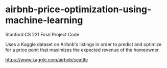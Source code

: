 # airbnb-price-optimization-using-machine-learning
Stanford CS 221 Final Project Code

Uses a Kaggle dataset on Airbnb's listings in order to predict and optimize for a price point that maximizes the expected revenue of the homeowner.

https://www.kaggle.com/airbnb/seattle
